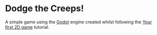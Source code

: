 # Dodge the Creeps!

A simple game using the [Godot](https://godotengine.org/) engine created whilst following the [Your first 2D game](https://docs.godotengine.org/en/stable/getting_started/first_2d_game/) tutorial.
